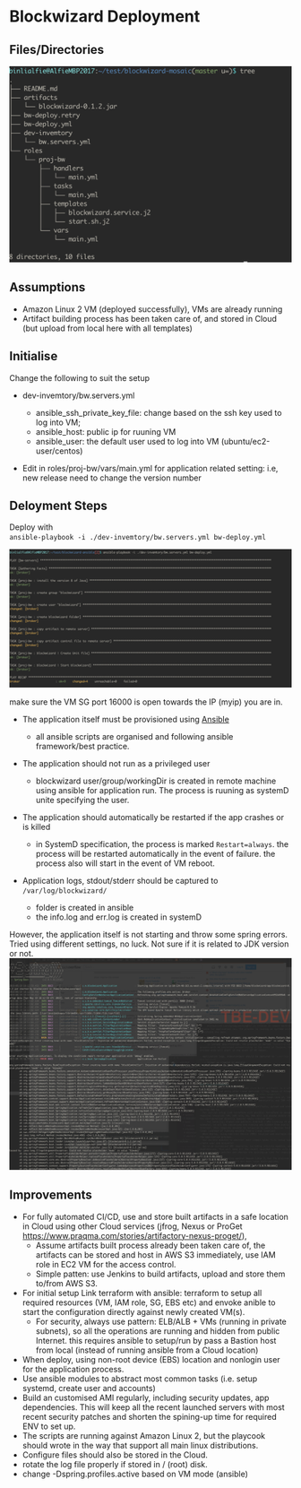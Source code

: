 # Blockwizard Deployment
## Files/Directories
![](./screenshot/01.png)
   
## Assumptions
- Amazon Linux 2 VM (deployed successfully), VMs are already running
- Artifact building process has been taken care of, and stored in Cloud (but upload from local here with all templates)  

## Initialise

Change the following to suit the setup

- dev-invemtory/bw.servers.yml
	- ansible_ssh_private_key_file: change based on the ssh key used to log into VM;
	- ansible_host: public ip for ruuning VM
	- ansible_user: the default user used to log into VM (ubuntu/ec2-user/centos)
	
- Edit in roles/proj-bw/vars/main.yml for application related setting: i.e, new release need to change the version number


## Deloyment Steps
Deploy with  
`ansible-playbook -i ./dev-invemtory/bw.servers.yml bw-deploy.yml`

![](./screenshot/02.png)

make sure the VM SG port 16000 is open towards the IP (myip) you are in.

- The application itself must be provisioned using [Ansible](http://ansible.com)
	- all ansible scripts are organised and following ansible framework/best practice.
	 
- The application should not run as a privileged user
	- blockwizard user/group/workingDir is created in remote machine using ansible for application run. The process is ruuning as systemD unite specifying the user.

- The application should automatically be restarted if the app crashes or is killed
	- in SystemD specification, the process is marked `Restart=always`. the process will be restarted automatically in the event of failure. the process also will start in the event of VM reboot.
	   
- Application logs, stdout/stderr should be captured to `/var/log/blockwizard/`
	- folder is created in ansible
	-  the info.log and err.log is created in systemD


However, the application itself is not starting and throw some spring errors. Tried using different settings, no luck. Not sure if it is related to JDK version or not.
![](./screenshot/03.png)
 

## Improvements 
- For fully automated CI/CD, use and store built artifacts in a safe location in Cloud using other Cloud services (jfrog, Nexus or ProGet <https://www.praqma.com/stories/artifactory-nexus-proget/>), 
	- Assume artifacts built process already been taken care of, the artifacts can be stored and host in AWS S3 immediately, use IAM role in EC2 VM for the access control.
	- Simple patten: use Jenkins to build artifacts, upload and store them to/from AWS S3. 
- For initial setup Link terraform with ansible: terraform to setup all required resources (VM, IAM role, SG, EBS etc) and envoke anible to start the configuration directly against newly created VM(s).
	- For security, always use pattern: ELB/ALB + VMs (running in private subnets), so all the operations are running and hidden from public Internet. this requires ansible to setup/run by pass a Bastion host from local (instead of running ansible from a Cloud location)
- When deploy, using non-root device (EBS) location and nonlogin user for the application process.
- Use ansible modules to abstract most common tasks (i.e. setup systemd, create user and accounts)
- Build an customised AMI regularly, including security updates, app dependencies. This will keep all the recent launched servers with most recent security patches and shorten the spining-up time for required ENV to set up.
- The scripts are running against Amazon Linux 2, but the playcook should wrote in the way that support all main linux distributions.
- Configure files should also be stored in the Cloud.
- rotate the log file properly if stored in / (root) disk.
- change -Dspring.profiles.active based on VM mode (ansible)
 

